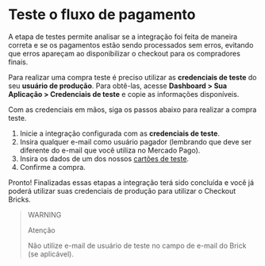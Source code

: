 # Teste o fluxo de pagamento

A etapa de testes permite analisar se a integração foi feita de maneira correta e se os pagamentos estão sendo processados sem erros, evitando que erros apareçam ao disponibilizar o checkout para os compradores finais.

Para realizar uma compra teste é preciso utilizar as **credenciais de teste** do seu **usuário de produção**. Para obtê-las, acesse **Dashboard > Sua Aplicação > Credenciais de teste** e copie as informações disponíveis.

Com as credenciais em mãos, siga os passos abaixo para realizar a compra teste.

1. Inicie a integração configurada com as **credenciais de teste**.
2. Insira qualquer e-mail como usuário pagador (lembrando que deve ser diferente do e-mail que você utiliza no Mercado Pago).
4. Insira os dados de um dos nossos [cartões de teste](/developers/pt/guides/additional-content/your-integrations/test-cards).
3. Confirme a compra.

Pronto! Finalizadas essas etapas a integração terá sido concluída e você já poderá utilizar suas credenciais de produção para utilizar o Checkout Bricks.

> WARNING
>
> Atenção
>
> Não utilize e-mail de usuário de teste no campo de e-mail do Brick (se aplicável).